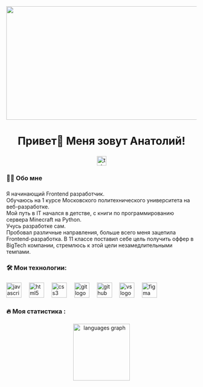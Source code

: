 <div align="center">
  <img height="300" width="600" src="https://user-images.githubusercontent.com/74038190/225813708-98b745f2-7d22-48cf-9150-083f1b00d6c9.gif"  />
</div>

###

<h1 align="center">Привет👋 Меня зовут Анатолий!</h1>

###

<div align="center">
<a href="https://t.me/whoanatoliy" target="_blank">
    <img src="https://img.shields.io/static/v1?message=Telegram&logo=telegram&label=&color=2CA5E0&logoColor=white&labelColor=&style=for-the-badge" height="25" alt="telegram logo"  />
  </a>
</div>

###

<h3 align="left">👩‍💻  Обо мне</h3>

###

<p align="left">Я начинающий Frontend разработчик. <br>Обучаюсь на 1 курсе Московского политехнического университета на веб-разработке. <br>Мой путь в IT начался в детстве, с книги по программированию сервера Minecraft на Python. <br>Учусь разработке сам. <br> Пробовал различные направления, больше всего меня зацепила Frontend-разработка. В 11 классе поставил себе цель получить оффер в BigTech компании, стремлюсь к этой цели незамедлительными темпами. </p>

###

<h3 align="left">🛠 Мои технологии:</h3>

###

<div align="left">
  <img src="https://cdn.jsdelivr.net/gh/devicons/devicon/icons/javascript/javascript-original.svg" height="40" alt="javascript logo"  />
  <img width="12" />
  <img src="https://cdn.jsdelivr.net/gh/devicons/devicon/icons/html5/html5-original.svg" height="40" alt="html5 logo"  />
  <img width="12" />
  <img src="https://cdn.jsdelivr.net/gh/devicons/devicon/icons/css3/css3-original.svg" height="40" alt="css3 logo"  />
  <img width="12" />
  <img src="https://cdn.jsdelivr.net/gh/devicons/devicon@latest/icons/git/git-original.svg" height="40" alt="git logo" />
  <img width="12">
  <img src="https://cdn.jsdelivr.net/gh/devicons/devicon@latest/icons/github/github-original.svg" height="40" alt="github logo" />
  <img width="12">
  <img src="https://cdn.jsdelivr.net/gh/devicons/devicon@latest/icons/vscode/vscode-original.svg" height="40" alt="vs logo" />
  <img width="12">
  <img src="https://cdn.jsdelivr.net/gh/devicons/devicon@latest/icons/figma/figma-original.svg" height="40" alt="figma logo" />
  <img width="12">
</div>

###

<h3 align="left">🔥   Моя статистика :</h3>

###

<div align="center">
  <img src="https://github-readme-stats.vercel.app/api/top-langs?username=ToYu200&locale=en&hide_title=false&layout=compact&card_width=320&langs_count=5&theme=dracula&hide_border=false&order=2" height="150" alt="languages graph"  />
</div>

###
